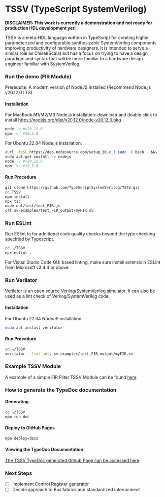 # TSSV  (TypeScript SystemVerilog)

**DISCLAIMER:  This work is currently a demonstration and  not ready for production HDL development yet!**

TSSV is a meta-HDL language written in TypeScript for creating highly parameterized and configurable synthesizable
SystemVerilog components improving productivity of hardware designers. It is intended to serve a similar role as
Chisel(Scala) but has a focus on trying to have a design paradigm and syntax that will be more familiar to a
hardware design engineer familiar with SystemVerilog.


### Run the demo  (FIR Module)

Prerequite:  A modern version of NodeJS installed  (Recommend Node.js v20.12.0 LTS)

#### Installation
For MacBook M1/M2/M3 Node.js installation: 
download and double click to install https://nodejs.org/dist/v20.12.0/node-v20.12.0.pkg
```bash
node -v #v20.12.0
npm -v  #10.5.0
```
For Ubuntu 22.04 Node.js installation:
```bash
curl -fsSL https://deb.nodesource.com/setup_20.x | sudo -E bash - &&\
sudo apt-get install -y nodejs
node -v #v20.12.0
npm -v  #10.5.0
```

#### Run Procedure
```bash
git clone https://github.com/TypeScriptSystemVerilog/TSSV.git
cd TSSV
npm install
npx tsc
node out/test/test_FIR.js
cat sv-examples/test_FIR_output/myFIR.sv
```
### Run ESLint
Run ESlint to for additional code quality checks beyond the type checking specified by Typescript.
```bash
cd ~/TSSV
npx eslint .
```
For Visual Studio Code GUI based linting, make sure install extensioin ESLint from Microsoft v2.4.4 or above.

### Run Verilator
Verilator is an open source Verilog/SystemVerilog simulator.   It can also be used as a lint check of Verilog/SystemVerilog code.   

#### Installation
For Ubuntu 22.04 NodeJS installation:
```bash
sudo apt install verilator
```
#### Run Procedure
```bash
cd ~/TSSV
verilator --lint-only sv-examples/test_FIR_output/myFIR.sv
```

### Example TSSV Module
A example of a simple FIR Filter TSSV Module can be found [here](https://github.com/TypeScriptSystemVerilog/TSSV/wiki/Simple-FIR-Filter-Example)

### How to generate the TypeDoc documentation
#### Generating
```bash
cd ~/TSSV
npm run doc
```
#### Deploy to GitHub Pages
```bash
npm deploy-docs
```
#### Viewing the TypeDoc Documentation
[The TSSV TypeDoc generated Github Page can be accessed here](https://TypeScriptSystemVerilog.github.io/TSSV/index.html)
### Next Steps
- [ ] implement Control Register generator
- [ ] Decide approach to Bus fabrics and standardized interconnect
